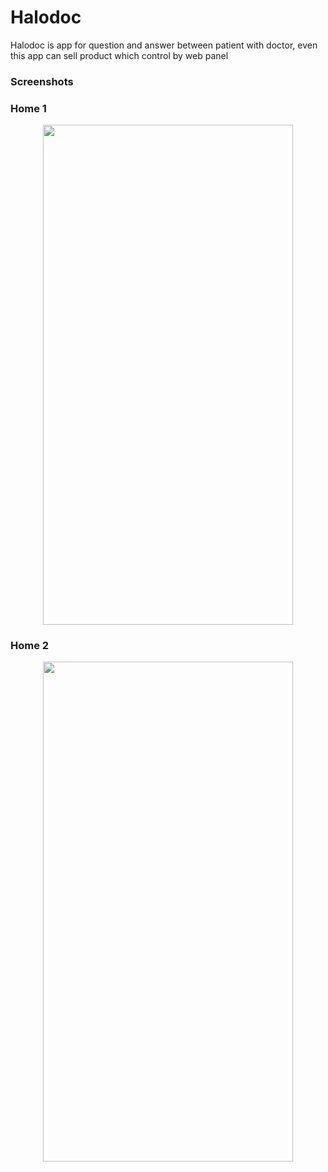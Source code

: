 # Halodoc
Halodoc is app for question and answer between patient with doctor, even this app can sell product which control by web panel

### Screenshots

### Home 1
<p align="center">
    <img src="https://user-images.githubusercontent.com/33416633/85228020-1947d780-b40b-11ea-992e-bf22389529be.jpg" width="400" height="800">
</p>

### Home 2
<p align="center">
    <img src="https://user-images.githubusercontent.com/33416633/85228032-25339980-b40b-11ea-879a-3d0cb84be45e.jpg" width="400" height="800">
</p>


